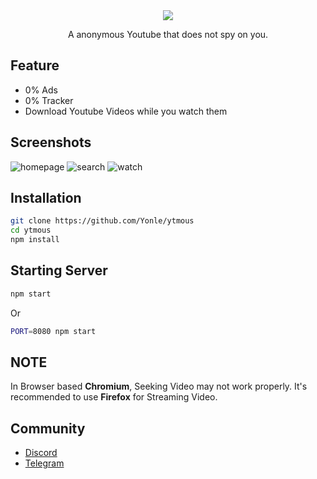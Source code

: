 <div align="center">
	<img src="https://github.com/Yonle/ytmous/blob/master/public/banner.png?raw=true">
	<p>A anonymous Youtube that does not spy on you.</p>
</div>

## Feature
- 0% Ads
- 0% Tracker
- Download Youtube Videos while you watch them

## Screenshots
![homepage](https://github.com/Yonle/ytmous/blob/master/Screenshots/homepage.png?raw=true)
![search](https://github.com/Yonle/ytmous/blob/master/Screenshots/search.png?raw=true)
![watch](https://github.com/Yonle/ytmous/blob/master/Screenshots/watch.png?raw=true)

## Installation
```bash
git clone https://github.com/Yonle/ytmous
cd ytmous
npm install
```

## Starting Server
```bash
npm start
```
Or
```bash
PORT=8080 npm start
```

## NOTE
In Browser based **Chromium**, Seeking Video may not work properly. It's recommended to use **Firefox** for Streaming Video.

## Community
- [Discord](https://discord.gg/9S3ZCDR)
- [Telegram](https://t.me/yonlecoder)
